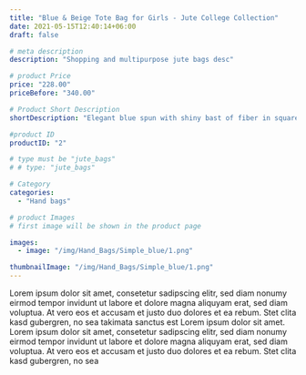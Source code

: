 ```yaml
---
title: "Blue & Beige Tote Bag for Girls - Jute College Collection"
date: 2021-05-15T12:40:14+06:00
draft: false

# meta description
description: "Shopping and multipurpose jute bags desc"

# product Price
price: "228.00"
priceBefore: "340.00"

# Product Short Description
shortDescription: "Elegant blue spun with shiny bast of fiber in square base design with tapering sides - Satisfy your utility needs by increasing the bag's volume dramatically."

#product ID
productID: "2"

# type must be "jute_bags"
# # type: "jute_bags"

# Category
categories:
  - "Hand bags"

# product Images
# first image will be shown in the product page

images:
  - image: "/img/Hand_Bags/Simple_blue/1.png"

thumbnailImage: "/img/Hand_Bags/Simple_blue/1.png"
---
```


Lorem ipsum dolor sit amet, consetetur sadipscing elitr, sed diam nonumy eirmod tempor invidunt ut labore et dolore magna aliquyam erat, sed diam voluptua. At vero eos et accusam et justo duo dolores et ea rebum. Stet clita kasd gubergren, no sea takimata sanctus est Lorem ipsum dolor sit amet. Lorem ipsum dolor sit amet, consetetur sadipscing elitr, sed diam nonumy eirmod tempor invidunt ut labore et dolore magna aliquyam erat, sed diam voluptua. At vero eos et accusam et justo duo dolores et ea rebum. Stet clita kasd gubergren, no sea
